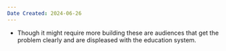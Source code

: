 ```yaml
---
Date Created: 2024-06-26
---
```

- Though it might require more building these are audiences that get the problem clearly and are displeased with the education system.